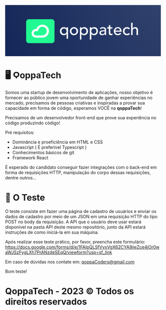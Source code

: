 <img src="qoppaLogo.png">
<h1>🖥 ϘoppaTech </h1>
Somos uma startup de desenvolvimento de aplicações, nosso objetivo é fornecer ao público jovem uma oportunidade de ganhar experiências no mercado, precisamos de pessoas criativas e inspiradas a provar sua capacidade em forma de código, esperamos VOCÊ na <strong>qoppaTech</strong>!

Precisamos de um desenvolvedor front-end que prove sua experiência no código produzindo código!

Pré requisitos:
* Dominância e proeficiência em HTML e CSS
* Javascript ( É preferível Typescript )
* Conhecimentos básicos de git
* Framework React

É esperado do candidato conseguir fazer integrações com o back-end em forma de requisições HTTP, manipulação do corpo dessas requisições, dentre outros...

<h1>📜 O Teste</h1>

O teste consiste em fazer uma página de cadastro de usuários e enviar os dados de cadastro por meio de um JSON em uma requisição HTTP do tipo POST no body da requisição.
A API que o usuário deve usar estará disponível na pasta API deste mesmo repositório, junto da API estará instruções de como iniciá-la em sua máquina.

Após realizar esse teste prático, por favor, preencha este formulário: https://docs.google.com/forms/d/e/1FAIpQLSfVyxVgX62CYA9iieZce4jOr0waWJSzFygLXh7PrANzdeSEqQ/viewform?usp=sf_link

Em caso de dúvidas nos contate em: qoppaCoders@gmail.com

Bom teste!

# QoppaTech - 2023 © Todos os direitos reservados
